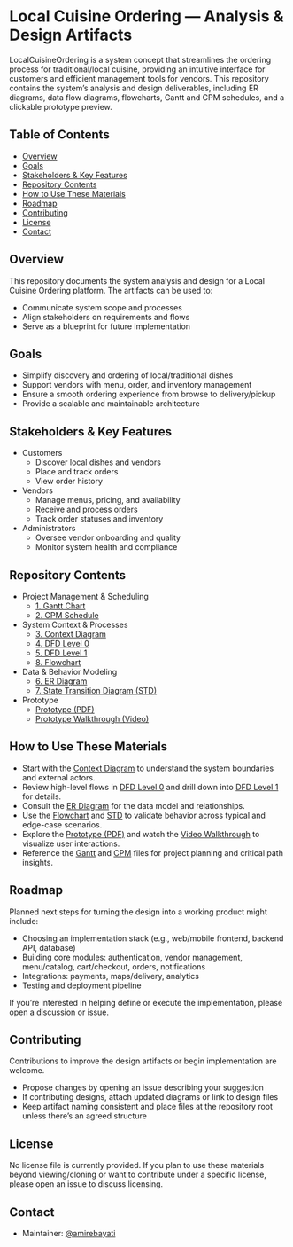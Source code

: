 # Local Cuisine Ordering — Analysis & Design Artifacts

LocalCuisineOrdering is a system concept that streamlines the ordering process for traditional/local cuisine, providing an intuitive interface for customers and efficient management tools for vendors. This repository contains the system’s analysis and design deliverables, including ER diagrams, data flow diagrams, flowcharts, Gantt and CPM schedules, and a clickable prototype preview.

## Table of Contents
- [Overview](#overview)
- [Goals](#goals)
- [Stakeholders & Key Features](#stakeholders--key-features)
- [Repository Contents](#repository-contents)
- [How to Use These Materials](#how-to-use-these-materials)
- [Roadmap](#roadmap)
- [Contributing](#contributing)
- [License](#license)
- [Contact](#contact)

## Overview
This repository documents the system analysis and design for a Local Cuisine Ordering platform. The artifacts can be used to:
- Communicate system scope and processes
- Align stakeholders on requirements and flows
- Serve as a blueprint for future implementation

## Goals
- Simplify discovery and ordering of local/traditional dishes
- Support vendors with menu, order, and inventory management
- Ensure a smooth ordering experience from browse to delivery/pickup
- Provide a scalable and maintainable architecture

## Stakeholders & Key Features
- Customers
  - Discover local dishes and vendors
  - Place and track orders
  - View order history
- Vendors
  - Manage menus, pricing, and availability
  - Receive and process orders
  - Track order statuses and inventory
- Administrators
  - Oversee vendor onboarding and quality
  - Monitor system health and compliance

## Repository Contents
- Project Management & Scheduling
  - [1. Gantt Chart](1.Gantt.pdf)
  - [2. CPM Schedule](2.CPM.pdf)
- System Context & Processes
  - [3. Context Diagram](3.CONTEXT%20DIAGRAM.pdf)
  - [4. DFD Level 0](4.DFD%20l0.pdf)
  - [5. DFD Level 1](5.DFD%20l1.pdf)
  - [8. Flowchart](8.Flowchart.pdf)
- Data & Behavior Modeling
  - [6. ER Diagram](6.ERD.pdf)
  - [7. State Transition Diagram (STD)](7.STD.pdf)
- Prototype
  - [Prototype (PDF)](prototype.pdf)
  - [Prototype Walkthrough (Video)](pt.mp4)

## How to Use These Materials
- Start with the [Context Diagram](3.CONTEXT%20DIAGRAM.pdf) to understand the system boundaries and external actors.
- Review high-level flows in [DFD Level 0](4.DFD%20l0.pdf) and drill down into [DFD Level 1](5.DFD%20l1.pdf) for details.
- Consult the [ER Diagram](6.ERD.pdf) for the data model and relationships.
- Use the [Flowchart](8.Flowchart.pdf) and [STD](7.STD.pdf) to validate behavior across typical and edge-case scenarios.
- Explore the [Prototype (PDF)](prototype.pdf) and watch the [Video Walkthrough](pt.mp4) to visualize user interactions.
- Reference the [Gantt](1.Gantt.pdf) and [CPM](2.CPM.pdf) files for project planning and critical path insights.

## Roadmap
Planned next steps for turning the design into a working product might include:
- Choosing an implementation stack (e.g., web/mobile frontend, backend API, database)
- Building core modules: authentication, vendor management, menu/catalog, cart/checkout, orders, notifications
- Integrations: payments, maps/delivery, analytics
- Testing and deployment pipeline

If you’re interested in helping define or execute the implementation, please open a discussion or issue.

## Contributing
Contributions to improve the design artifacts or begin implementation are welcome.
- Propose changes by opening an issue describing your suggestion
- If contributing designs, attach updated diagrams or link to design files
- Keep artifact naming consistent and place files at the repository root unless there’s an agreed structure

## License
No license file is currently provided. If you plan to use these materials beyond viewing/cloning or want to contribute under a specific license, please open an issue to discuss licensing.

## Contact
- Maintainer: [@amirebayati](https://github.com/amirebayati)
